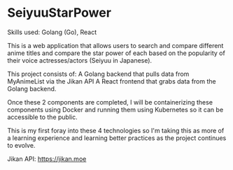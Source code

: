 # SeiyuuStarPower

Skills used:
Golang (Go), React

This is a web application that allows users to search and compare different anime titles and compare the star power of each based on the popularity of their voice actresses/actors (Seiyuu in Japanese).

This project consists of:
A Golang backend that pulls data from MyAnimeList via the Jikan API
A React frontend that grabs data from the Golang backend.

Once these 2 components are completed, I will be containerizing these components using Docker and running them using Kubernetes so it can be accessible to the public.

This is my first foray into these 4 technologies so I'm taking this as more of a learning experience and learning better practices as the project continues to evolve.

Jikan API:
https://jikan.moe
